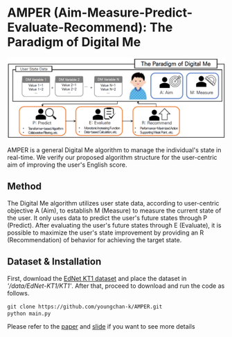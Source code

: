 # AMPER (Aim-Measure-Predict-Evaluate-Recommend): The Paradigm of Digital Me

<img src='AMPER.PNG'/>

AMPER is a general Digital Me algorithm to manage the individual's state in real-time. We verify our proposed algorithm structure for the user-centric aim of improving the user's English score. 


## Method
The Digital Me algorithm utilizes user state data, according to user-centric objective A (Aim), to establish M (Measure) to measure the current state of the user. It only uses data to predict the user's future states through P (Predict). After evaluating the user's future states through E (Evaluate), it is possible to maximize the user's state improvement by providing an R (Recommendation) of behavior for achieving the target state.


## Dataset & Installation
First, download the [EdNet KT1 dataset](https://drive.google.com/file/d/1AmGcOs5U31wIIqvthn9ARqJMrMTFTcaw/view) and place the dataset in *'/data/EdNet-KT1/KT1'*. After that, proceed to download and run the code as follows.

```
git clone https://github.com/youngchan-k/AMPER.git
python main.py
```


Please refer to the [paper](https://youngchan-k.github.io/assets/paper/ICEC2022/AMPER.pdf) and [slide](https://youngchan-k.github.io/assets/paper/ICEC2022/AMPER_slide.pdf) if you want to see more details


